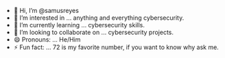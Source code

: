 - 👋 Hi, I’m @samusreyes
- 👀 I’m interested in ... anything and everything cybersecurity.
- 🌱 I’m currently learning ... cybersecurity skills.
- 💞️ I’m looking to collaborate on ... cybersecurity projects.
- 😄 Pronouns: ... He/Him
- ⚡ Fun fact: ... 72 is my favorite number, if you want to know why ask me.

<!---
samusreyes/samusreyes is a ✨ special ✨ repository because its `README.md` (this file) appears on your GitHub profile.
You can click the Preview link to take a look at your changes.
--->
